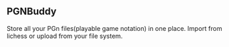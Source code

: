 ## PGNBuddy
Store all your PGn files(playable game notation) in one place.
Import from lichess or upload from your file system.
